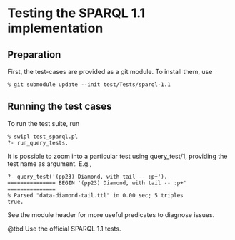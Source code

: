 # Testing the SPARQL 1.1 implementation

## Preparation

First, the test-cases are provided as a git module. To install them, use

  ```
  % git submodule update --init test/Tests/sparql-1.1
  ```

## Running the test cases

To run the test suite, run

  ```
  % swipl test_sparql.pl
  ?- run_query_tests.
  ```

It is possible to  zoom  into   a  particular  test  using query_test/1,
providing the test name as argument. E.g.,

  ```
  ?- query_test('(pp23) Diamond, with tail -- :p+').
  =============== BEGIN '(pp23) Diamond, with tail -- :p+' ===============
  % Parsed "data-diamond-tail.ttl" in 0.00 sec; 5 triples
  true.
  ```

See the module header for more useful predicates to diagnose issues.

@tbd Use the official SPARQL 1.1 tests.

